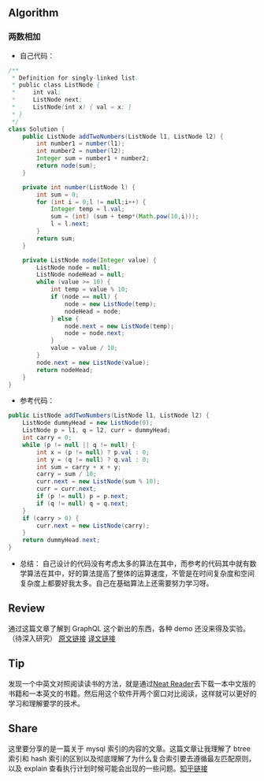 ## Algorithm
### 两数相加
- 自己代码：
```java
/**
 * Definition for singly-linked list.
 * public class ListNode {
 *     int val;
 *     ListNode next;
 *     ListNode(int x) { val = x; }
 * }
 */
class Solution {
    public ListNode addTwoNumbers(ListNode l1, ListNode l2) {
        int number1 = number(l1);
        int number2 = number(l2);
        Integer sum = number1 + number2;
        return node(sum);
    }

    private int number(ListNode l) {
        int sum = 0;
        for (int i = 0;l != null;i++) {
            Integer temp = l.val;
            sum = (int) (sum + temp*(Math.pow(10,i)));
            l = l.next;
        }
        return sum;
    }

    private ListNode node(Integer value) {
        ListNode node = null;
        ListNode nodeHead = null;
        while (value >= 10) {
            int temp = value % 10;
            if (node == null) {
                node = new ListNode(temp);
                nodeHead = node;
            } else {
                node.next = new ListNode(temp);
                node = node.next;
            }
            value = value / 10;
        }
        node.next = new ListNode(value);
        return nodeHead;
    }
}
```
- 参考代码：

```java
public ListNode addTwoNumbers(ListNode l1, ListNode l2) {
    ListNode dummyHead = new ListNode(0);
    ListNode p = l1, q = l2, curr = dummyHead;
    int carry = 0;
    while (p != null || q != null) {
        int x = (p != null) ? p.val : 0;
        int y = (q != null) ? q.val : 0;
        int sum = carry + x + y;
        carry = sum / 10;
        curr.next = new ListNode(sum % 10);
        curr = curr.next;
        if (p != null) p = p.next;
        if (q != null) q = q.next;
    }
    if (carry > 0) {
        curr.next = new ListNode(carry);
    }
    return dummyHead.next;
}

```
- 总结：
自己设计的代码没有考虑太多的算法在其中，而参考的代码其中就有数学算法在其中，好的算法提高了整体的运算速度，不管是在时间复杂度和空间复杂度上都要好我太多。自己在基础算法上还需要努力学习呀。
## Review
通过这篇文章了解到 GraphQL 这个新出的东西，各种 demo 还没来得及实验。（待深入研究）
[原文链接](https://www.graphql-java.com/tutorials/getting-started-with-spring-boot/) [译文链接](http://www.tomorjm.com/year/03/12/%E5%BC%80%E5%A7%8B%E4%BD%BF%E7%94%A8GraphQL-Java%E5%92%8CSpring-Boot/)
## Tip
发现一个中英文对照阅读读书的方法，就是通过[Neat Reader](https://www.neat-reader.cn/)去下载一本中文版的书籍和一本英文的书籍。然后用这个软件开两个窗口对比阅读，这样就可以更好的学习和理解要学的技术。
## Share
这里要分享的是一篇关于 mysql 索引的内容的文章。这篇文章让我理解了 btree 索引和 hash 索引的区别以及彻底理解了为什么复合索引要去遵循最左匹配原则，以及 explain 查看执行计划时候可能会出现的一些问题。[知乎链接](https://www.zhihu.com/question/36996520)

